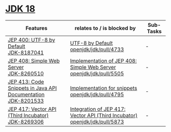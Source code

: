 # [JDK 18](https://openjdk.org/projects/jdk/18/)

| Features | relates to / is blocked by | Sub-Tasks | 
| ---------- | ---------- | ---------- |
| [JEP 400: UTF-8 by Default](https://openjdk.org/jeps/400) <br/> [JDK-8187041](https://bugs.openjdk.org/browse/JDK-8187041) | [UTF-8 by Default](https://bugs.openjdk.org/browse/JDK-8260265) <br/> [openjdk/jdk/pull/4733](https://github.com/openjdk/jdk/pull/4733) | - |
| [JEP 408: Simple Web Server](https://openjdk.org/jeps/408) <br/> [JDK-8260510](https://bugs.openjdk.org/browse/JDK-8260510) | [Implementation of JEP 408: Simple Web Server](https://bugs.openjdk.org/browse/JDK-8245095) <br/> [openjdk/jdk/pull/5505](https://github.com/openjdk/jdk/pull/5505) | - |
| [JEP 413: Code Snippets in Java API Documentation](https://openjdk.org/jeps/413) <br/> [JDK-8201533](https://bugs.openjdk.org/browse/JDK-8201533) | [Implementation for snippets](https://bugs.openjdk.org/browse/JDK-8266666) <br/> [openjdk/jdk/pull/4795](https://github.com/openjdk/jdk/pull/4795) | - |
| [JEP 417: Vector API (Third Incubator)](https://openjdk.org/jeps/417) <br/> [JDK-8269306](https://bugs.openjdk.org/browse/JDK-8269306) | [Integration of JEP 417: Vector API (Third Incubator)](https://bugs.openjdk.org/browse/JDK-8271515) <br/> [openjdk/jdk/pull/5873](https://github.com/openjdk/jdk/pull/5873) | - |
